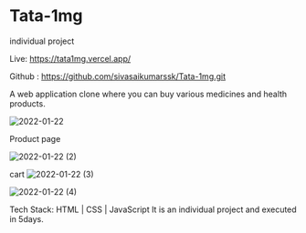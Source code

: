 # Tata-1mg
individual project

Live: https://tata1mg.vercel.app/

Github : https://github.com/sivasaikumarssk/Tata-1mg.git

A web application clone where you can buy various medicines and health
products.

![2022-01-22](https://user-images.githubusercontent.com/83528936/159985094-536052c3-9b9d-4bbd-88da-ecc730ae8d40.png)

Product page

![2022-01-22 (2)](https://user-images.githubusercontent.com/83528936/159986022-19826e94-7f57-433c-b272-6ef0de6488a4.png)

cart
![2022-01-22 (3)](https://user-images.githubusercontent.com/83528936/159986208-c4e5d7e7-4b71-4fb6-aa81-1d755214964b.png)

![2022-01-22 (4)](https://user-images.githubusercontent.com/83528936/159986101-ee1e9b39-02ab-4fc3-83c8-35168d18756d.png)



Tech Stack: HTML | CSS | JavaScript
It is an individual project and executed in 5days.

